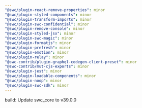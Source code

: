```yaml
---
"@swc/plugin-react-remove-properties": minor
"@swc/plugin-styled-components": minor
"@swc/plugin-transform-imports": minor
"@swc/plugin-swc-confidential": minor
"@swc/plugin-remove-console": minor
"@swc/plugin-styled-jsx": minor
"@swc/plugin-swc-magic": minor
"@swc/plugin-formatjs": minor
"@swc/plugin-prefresh": minor
"@swc/plugin-emotion": minor
"@swc/plugin-relay": minor
"@swc-contrib/plugin-graphql-codegen-client-preset": minor
"@swc-contrib/mut-cjs-exports": minor
"@swc/plugin-jest": minor
"@swc/plugin-loadable-components": minor
"@swc/plugin-noop": minor
"@swc/plugin-swc-sdk": minor
---
```


build: Update swc_core to v39.0.0
